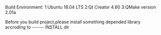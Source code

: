 Build Environment:
1:Ubuntu 18.04 LTS
2:Qt Creator 4.80
3:QMake version 2.01a


Before you build project,please install something depended library accroding to ------ INSTALL dir

